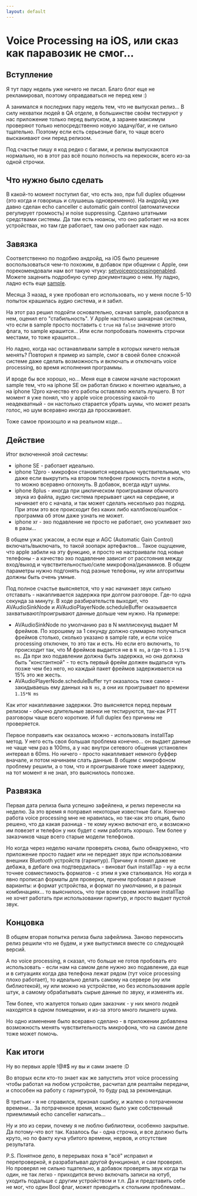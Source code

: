 ```yaml
---
layout: default
---
```


# Voice Processing на iOS, или сказ как паравозик не смог...

## Вступление

Я тут пару недель уже ничего не писал. Благо блог еще не рекламировал, поэтому оправдаваться не перед кем :)

А занимался я последних пару недель тем, что не выпускал релиз... В силу нехватки людей в QA отделе, в большинстве своём тестируют у нас приложение только перед выпуском, а заранее максимум проверяют только непосредственно новую задачу/баг, и не сильно тщательно. Поэтому если есть серьезные баги, то чаще всего выскакивают они перед релизом.

Под счастье пишу я код редко с багами, и релизы выпускаются нормально, но в этот раз всё пошло полность на перекосяк, всего из-за одной строчки.

## Что нужно было сделать

В какой-то момент поступил баг, что есть эхо, при full duplex общении (это когда и говоришь и слушаешь одновременно). На андройд уже давно сделан echo canceller с automatic gain control (автоматически регулирует громкость) и noise suppressing. Сделано штатными средствами системы. Да там есть нюансы, что оно работает не на всех устройствах, но там где работает, там оно работает как надо.

## Завязка

Соответственно по подобию андройд, на iOS было решение воспользоваться чем-то похожим, в добавок при общении с Apple, они порекомендовали нам вот такую чтуку: [setvoiceprocessingenabled](https://developer.apple.com/documentation/avfaudio/avaudioionode/3152100-setvoiceprocessingenabled). Можете заценить подробную супер документацию о нем. Ну ладно, ладно есть еще [sample](https://developer.apple.com/documentation/avfaudio/audio_engine/using_voice_processing).

Месяца 3 назад, я уже пробовал его использовать, но у меня после 5-10 попыток крашилась аудио система, и я забил.

На этот раз решил подойти основательно, скачал sample, разобрался в нем, оценил его "стабильность". У Apple настолько шикарная система, что если в sample просто поставить с `true` на `false` значение этого флага, то sample крашится... Или если попробовать поменять строчки местами, то тоже крашится... 

Но ладно, когда нас останавливали sample в которых ничего нельзя менять? Повторил я пример из sample, смог в своей более сложной системе даже сделать возможность и включать и отключать voice processing, во время исполнения программы.

И вроде бы все хорошо, но... Меня еще в самом начале насторожил sample тем, что на iphone SE он работал близко к понятию идеально, а на iphone 12pro качество его работы оставляло желать лучшего. В тот момент я уже понял, что у apple voice processing какой-то неадекватный - он настолько старается убрать шумы, что может резать голос, но шум всеравно иногда да проскакивает.

Тоже самое произошло и на реальном коде...

## Действие

Итог включенной этой системы:

- iphone SE - работает идеально.
- iphone 12pro - микрофон становится нереально чувствительным, что даже если выкрутить на втором телефоне громкость почти в ноль, то можно всеравно оглохнуть. В добавок, всегда идут шумы.
- iphone 8plus - иногда при циклическом проигрывании обычного звука из файла, аудио система прерывает цикл на середине, и начинает его с начала, и так может сделать несколько раз подряд. При этом это все происходит без каких либо каллбэков/ошибок - программа об этом даже узнать не может.
- iphone xr - эхо подавление не просто не работает, оно усиливает эхо в разы...

В общем ужас ужасом, а если еще и AGC (Automatic Gain Control) включать/выключать, то такой зоопарк артефактов... Такое ощущение, что apple забили на эту функцию, и просто не настраивали под новые телефоны - а качество эхо подавление зависит от расстояния между вход/выход и чувствительностью/силе микрофона/динамиков. В общем параметры нужно подгонять под разные телефоны, ну или алгоритмы должны быть очень умные.

Под полное счастье выясняется, что у нас начинает звук сильно отставать - накапливается задержка при долгом разговоре. Где-то одна секунда за минуту. В ходе разбирательств выходит, что AVAudioSinkNode и AVAudioPlayerNode.scheduleBuffer оказывается захватывают/проигрывают данные дольше чем нужно. На примере:

- AVAudioSinkNode по умолчанию раз в N миллисекунд выдает M фреймов. По хорошему за 1 секунду должно суммарно получаться фреймов столько, сколько указано в sample rate, и если voice processing отключен, то это так и есть. Но если его включить, то происходит так, что M фреймов выдается не в `N ms`, а где-то в `1.15*N ms`. Да при эхо подавлении должна быть задержка, но она должна быть "константной" - то есть первый фрейм должен выдаться чуть позже чем без него, но каждый пакет фреймов задерживается на 15% это же жесть.
- AVAudioPlayerNode.scheduleBuffer тут оказалось тоже самое - закидываешь ему данных на `N ms`, а они их проигрывает по времени `1.15*N ms`

Как итог накапливание задержки. Это выясняется перед первым релизом - обычно длительные звонки не тестируются, так-как PTT разговоры чаще всего короткие. И full duplex без причины не проверяется.

Первое поправить как оказалось можно - использовать installTap метод. У него есть своя большая проблема конечно... он выдает данные не чаще чем раз в 100ms, а у нас внутри сетевого общения установлен интервал в 60ms. Но ничего - просто накапливает немного буффер вначале, и потом начинаем слать данные. В общем с микрофоном проблему решили, а о том, что и проигрывание тоже имеет задержку, на тот момент я не знал, это выяснилось попозже.

## Развязка

Первая дата релиза была успешно зафейлена, и релиз перенесли на неделю. За это время я поправил некоторые известные баги. Конечно работа voice processing мне не нравилась, но так-как это опция, было решено, что да какая разница - те кому нужно включат его, и возможно им повезет и телефон у них будет с ним работать хорошо. Тем более у заказчиков чаще всего старые модели телефонов.

Но когда через неделю начали проверять снова, было обнаружено, что приложение просто падает или не передает звук при использовании внешних Bluetooth устройств (гарнитур). Причину я понял даже не дебажа, в дебаге она подтвердилась - виноват был installTap - ну а если точнее совместимость форматов - с этим я уже сталкивался. Но когда я явно прописал форматы для проверки, причем пробовал я разные варианты: и формат устройства, и формат по умолчанию, и в разных комбинациях... то выяснилось, что при всем своем желание installTap не хочет работать при использовании гарнитур, и просто выдает пустой звук.

## Концовка

В общем вторая попытка релиза была зафейлина. Заново переносить релиз решили что не будем, и уже выпустимся вместе со следующей версий.

А по voice processing, я сказал, что больше не готов пробовать его использовать - если нам на самом деле нужно эхо подавление, да еще и в ситуациях когда два телефона лежат рядом (тут voice processing плохо работает), то идеально делать самому на сервере (ну или библиотекой), ну или можно на устройстве, но без использования apple штук, а самому обрабатывать сырые данные по звуку, и изменять их.

Тем более, что жалуется только один заказчик - у них много людей находятся в одном помещении, и из-за этого много лишнего шума.

Но одно изменение было всеравно сделано - в приложении добавлена возможность менять чувствительность микрофона, что на самом деле тоже может помочь.

## Как итоги

Ну во первых apple !@#$ ну вы и сами знаете :D

Во вторых если кто-то знает как же запустить этот voice processing чтобы работал на любом устройстве, расчитал для реалтайм передачи, и способен на работу с гарнитурой, то буду рад за рекомендаци.

В третьих - я не справился, признал ошибку, и жалею о потраченном времени... За потраченное время, можно было уже собственный приемлимый echo canceller написать...

Ну и это из серии, почему я не люблю библиотеки, особенно закрытые. Да потому-что вот так. Казалось бы - одна строчка, и все должно быть круто, но по факту куча убитого времени, нервов, и отсутствие результата.

P.S. Понятное дело, в перерывах пока я "всё" исправил и перепроверкой, я разрабатывал другой функционал, и сам проверял. Но проверял не сильно тщательно, в добавок проверять звук когда ты один, не так легко - приходится вечно включать записи на ютуб, уходить подальше с другим устройством и т.п. Да и представить себе не мог, что один Bool флаг, может приводить к стольким проблемам...